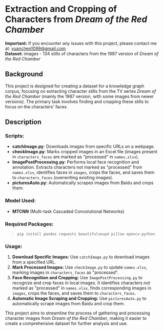 # Extraction and Cropping of Characters from *Dream of the Red Chamber*

**Important:** If you encounter any issues with this project, please contact me at: yuanchen1099@gmail.com  
**Dataset:** images - 134 stills of characters from the 1987 version of *Dream of the Red Chamber*

## Background
This project is designed for creating a dataset for a knowledge graph corpus, focusing on extracting character stills from the TV series *Dream of the Red Chamber* (mainly the 1987 version, with some images from newer versions). The primary task involves finding and cropping these stills to focus on the characters' faces.

## Description

### Scripts:
- **catchImage.py**: Downloads images from specific URLs on a webpage.
- **checkImage.py**: Marks cropped images in an Excel file (images present in `characters_faces` are marked as "processed" in `names.xlsx`).
- **ImagePostProcessing.py**: Performs local face recognition and annotation. Extracts characters not marked as "processed" from `names.xlsx`, identifies faces in `images`, crops the faces, and saves them to `characters_faces` (overwriting existing images).
- **picturesAuto.py**: Automatically scrapes images from Baidu and crops them.

### Model Used:
- **MTCNN** (Multi-task Cascaded Convolutional Networks)

### Required Packages:
> ```
> pip install pandas requests beautifulsoup4 pillow opencv-python
> ```

### Usage:
1. **Download Specific Images:** Use `catchImage.py` to download images from a specified URL.
2. **Mark Processed Images:** Use `checkImage.py` to update `names.xlsx`, marking images in `characters_faces` as "processed".
3. **Face Recognition and Cropping:** Use `ImagePostProcessing.py` to recognize and crop faces in local images. It identifies characters not marked as "processed" in `names.xlsx`, finds corresponding images in `images`, crops the faces, and saves them to `characters_faces`.
4. **Automatic Image Scraping and Cropping:** Use `picturesAuto.py` to automatically scrape images from Baidu and crop them.

This project aims to streamline the process of gathering and processing character images from *Dream of the Red Chamber*, making it easier to create a comprehensive dataset for further analysis and use.
